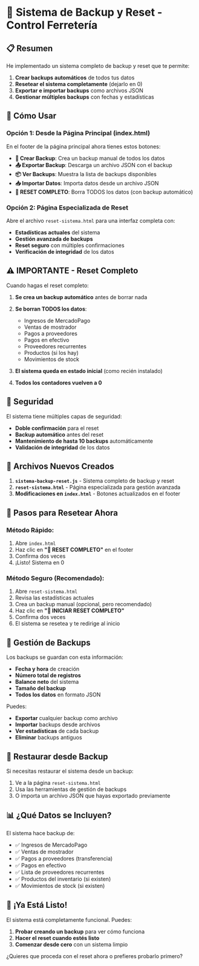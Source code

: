 # 🔄 Sistema de Backup y Reset - Control Ferretería

## 📋 Resumen

He implementado un sistema completo de backup y reset que te permite:

1. **Crear backups automáticos** de todos tus datos
2. **Resetear el sistema completamente** (dejarlo en 0)
3. **Exportar e importar backups** como archivos JSON
4. **Gestionar múltiples backups** con fechas y estadísticas

## 🚀 Cómo Usar

### Opción 1: Desde la Página Principal (index.html)

En el footer de la página principal ahora tienes estos botones:

- **💾 Crear Backup**: Crea un backup manual de todos los datos
- **📤 Exportar Backup**: Descarga un archivo JSON con el backup
- **📦 Ver Backups**: Muestra la lista de backups disponibles
- **📥 Importar Datos**: Importa datos desde un archivo JSON
- **🔄 RESET COMPLETO**: Borra TODOS los datos (con backup automático)

### Opción 2: Página Especializada de Reset

Abre el archivo `reset-sistema.html` para una interfaz completa con:

- **Estadísticas actuales** del sistema
- **Gestión avanzada de backups**
- **Reset seguro** con múltiples confirmaciones
- **Verificación de integridad** de los datos

## ⚠️ IMPORTANTE - Reset Completo

Cuando hagas el reset completo:

1. **Se crea un backup automático** antes de borrar nada
2. **Se borran TODOS los datos**:
   - Ingresos de MercadoPago
   - Ventas de mostrador
   - Pagos a proveedores
   - Pagos en efectivo
   - Proveedores recurrentes
   - Productos (si los hay)
   - Movimientos de stock

3. **El sistema queda en estado inicial** (como recién instalado)
4. **Todos los contadores vuelven a 0**

## 🔐 Seguridad

El sistema tiene múltiples capas de seguridad:

- **Doble confirmación** para el reset
- **Backup automático** antes del reset
- **Mantenimiento de hasta 10 backups** automáticamente
- **Validación de integridad** de los datos

## 📁 Archivos Nuevos Creados

1. **`sistema-backup-reset.js`** - Sistema completo de backup y reset
2. **`reset-sistema.html`** - Página especializada para gestión avanzada
3. **Modificaciones en `index.html`** - Botones actualizados en el footer

## 🎯 Pasos para Resetear Ahora

### Método Rápido:
1. Abre `index.html`
2. Haz clic en **"🔄 RESET COMPLETO"** en el footer
3. Confirma dos veces
4. ¡Listo! Sistema en 0

### Método Seguro (Recomendado):
1. Abre `reset-sistema.html`
2. Revisa las estadísticas actuales
3. Crea un backup manual (opcional, pero recomendado)
4. Haz clic en **"🔄 INICIAR RESET COMPLETO"**
5. Confirma dos veces
6. El sistema se resetea y te redirige al inicio

## 💾 Gestión de Backups

Los backups se guardan con esta información:
- **Fecha y hora** de creación
- **Número total de registros**
- **Balance neto** del sistema
- **Tamaño del backup**
- **Todos los datos** en formato JSON

Puedes:
- **Exportar** cualquier backup como archivo
- **Importar** backups desde archivos
- **Ver estadísticas** de cada backup
- **Eliminar** backups antiguos

## 🔧 Restaurar desde Backup

Si necesitas restaurar el sistema desde un backup:

1. Ve a la página `reset-sistema.html`
2. Usa las herramientas de gestión de backups
3. O importa un archivo JSON que hayas exportado previamente

## 📊 ¿Qué Datos se Incluyen?

El sistema hace backup de:
- ✅ Ingresos de MercadoPago
- ✅ Ventas de mostrador
- ✅ Pagos a proveedores (transferencia)
- ✅ Pagos en efectivo
- ✅ Lista de proveedores recurrentes
- ✅ Productos del inventario (si existen)
- ✅ Movimientos de stock (si existen)

## 🎉 ¡Ya Está Listo!

El sistema está completamente funcional. Puedes:

1. **Probar creando un backup** para ver cómo funciona
2. **Hacer el reset cuando estés listo**
3. **Comenzar desde cero** con un sistema limpio

¿Quieres que proceda con el reset ahora o prefieres probarlo primero?